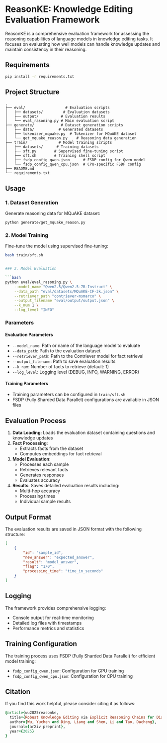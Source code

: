 # ReasonKE: Knowledge Editing Evaluation Framework

ReasonKE is a comprehensive evaluation framework for assessing the reasoning capabilities of language models in knowledge editing tasks. It focuses on evaluating how well models can handle knowledge updates and maintain consistency in their reasoning.

## Requirements

```bash
pip install -r requirements.txt
```

## Project Structure

```
.
├── eval/                  # Evaluation scripts
│   ├── datasets/         # Evaluation datasets
│   ├── output/          # Evaluation results
│   └── eval_rasoning.py # Main evaluation script
├── generate/            # Dataset generation scripts
│   ├── data/           # Generated datasets
│   ├── tokenizer_mquake.py  # Tokenizer for MQuAKE dataset
│   └── get_mquake_reason.py    # Reasoning data generation
├── train/              # Model training scripts
│   ├── datasets/      # Training datasets
│   ├── sft.py        # Supervised fine-tuning script
│   ├── sft.sh        # Training shell script
│   ├── fsdp_config_qwen.json      # FSDP config for Qwen model
│   └── fsdp_config_qwen_cpu.json  # CPU-specific FSDP config
├── README.md
└── requirements.txt
```

## Usage

### 1. Dataset Generation

Generate reasoning data for MQuAKE dataset:

```bash
python generate/get_mquake_reason.py
```

### 2. Model Training

Fine-tune the model using supervised fine-tuning:

```bash
bash train/sft.sh


### 3. Model Evaluation

```bash
python eval/eval_rasoning.py \
    --model_name "Qwen2.5/Qwen2.5-7B-Instruct" \
    --data_path "eval/datasets/MQuAKE-CF-3k.json" \
    --retriever_path "contriever-msmarco" \
    --output_filename "eval/output/output.json" \
    --k_num 1 \
    --log_level "INFO"
```

### Parameters

#### Evaluation Parameters
- `--model_name`: Path or name of the language model to evaluate
- `--data_path`: Path to the evaluation dataset
- `--retriever_path`: Path to the Contriever model for fact retrieval
- `--output_filename`: Path to save evaluation results
- `--k_num`: Number of facts to retrieve (default: 1)
- `--log_level`: Logging level (DEBUG, INFO, WARNING, ERROR)

#### Training Parameters
- Training parameters can be configured in `train/sft.sh`
- FSDP (Fully Sharded Data Parallel) configurations are available in JSON files

## Evaluation Process

1. **Data Loading**: Loads the evaluation dataset containing questions and knowledge updates
2. **Fact Processing**: 
   - Extracts facts from the dataset
   - Computes embeddings for fact retrieval
3. **Model Evaluation**:
   - Processes each sample
   - Retrieves relevant facts
   - Generates responses
   - Evaluates accuracy
4. **Results**: Saves detailed evaluation results including:
   - Multi-hop accuracy
   - Processing times
   - Individual sample results

## Output Format

The evaluation results are saved in JSON format with the following structure:

```json
[
    {
        "id": "sample_id",
        "new_answer": "expected_answer",
        "result": "model_answer",
        "flag": "1/0",
        "processing_time": "time_in_seconds"
    }
]
```

## Logging

The framework provides comprehensive logging:
- Console output for real-time monitoring
- Detailed log files with timestamps
- Performance metrics and statistics

## Training Configuration

The training process uses FSDP (Fully Sharded Data Parallel) for efficient model training:
- `fsdp_config_qwen.json`: Configuration for GPU training
- `fsdp_config_qwen_cpu.json`: Configuration for CPU training


## Citation
If you find this work helpful, please consider citing it as follows:
```ruby
@article{wu2025reasonke,
  title={Robust Knowledge Editing via Explicit Reasoning Chains for Distractor-Resilient Multi-Hop QA},
  author={Wu, Yuchen and Ding, Liang and Shen, Li and Tao, Dacheng},
  journal={arXiv preprint},
  year={2025}
}
```
